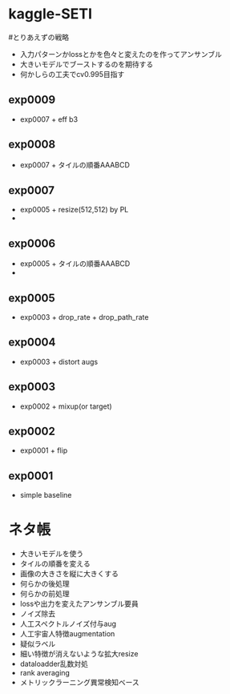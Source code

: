 # kaggle-SETI
#とりあえずの戦略
* 入力パターンかlossとかを色々と変えたのを作ってアンサンブル
* 大きいモデルでブーストするのを期待する
* 何かしらの工夫でcv0.995目指す

## exp0009
* exp0007 + eff b3

## exp0008
* exp0007 + タイルの順番AAABCD

## exp0007
* exp0005 + resize(512,512) by PL
*
## exp0006
* exp0005 + タイルの順番AAABCD
* 
## exp0005
* exp0003 + drop_rate + drop_path_rate

## exp0004
* exp0003 + distort augs

## exp0003
* exp0002 + mixup(or target)

## exp0002
* exp0001 + flip

## exp0001
* simple baseline

# ネタ帳
* 大きいモデルを使う
* タイルの順番を変える
* 画像の大きさを縦に大きくする
* 何らかの後処理
* 何らかの前処理
* lossや出力を変えたアンサンブル要員
* ノイズ除去
* 人工スペクトルノイズ付与aug
* 人工宇宙人特徴augmentation
* 疑似ラベル
* 細い特徴が消えないような拡大resize
* dataloadder乱数対処
* rank averaging
* メトリックラーニング異常検知ベース
